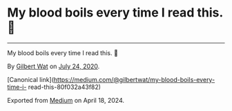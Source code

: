# My blood boils every time I read this. 🤯

* * *

My blood boils every time I read this. 🤯

By [Gilbert Wat](https://medium.com/@gilbertwat) on [July 24,
2020](https://medium.com/p/80f032a43f82).

[Canonical link](https://medium.com/@gilbertwat/my-blood-boils-every-time-i-
read-this-80f032a43f82)

Exported from [Medium](https://medium.com) on April 18, 2024.

